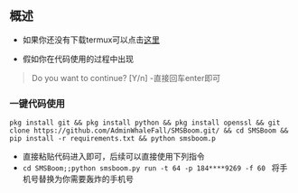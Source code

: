 ## 概述
- 如果你还没有下载termux可以点击[这里](https://f-droid.org/en/packages/com.termux/)
  
- 假如你在代码使用的过程中出现
>Do you want to continue? [Y/n]
-直接回车enter即可
  ### 一键代码使用
  `pkg install git && pkg install python && pkg install openssl && git clone https://github.com/AdminWhaleFall/SMSBoom.git/ && cd SMSBoom && pip install -r requirements.txt && python smsboom.p`
- 直接粘贴代码进入即可，后续可以直接使用下列指令
- 
  `cd SMSBoom;;python smsboom.py run -t 64 -p 184****9269 -f 60 `
  将手机号替换为你需要轰炸的手机号
